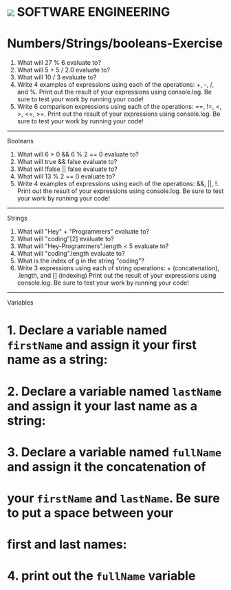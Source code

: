 # ![](https://mztech.us/static/media/logo.6e78a34c.svg?__WB_REVISION__=6e78a34c8659e1ce1fb41bf8d34dbd64) SOFTWARE ENGINEERING


# Numbers/Strings/booleans-Exercise

1. What will 27 % 6 evaluate to?
2. What will 5 + 5 / 2.0 evaluate to?
3. What will 10 / 3 evaluate to?
4. Write 4 examples of expressions using each of the operations: +, -, /, and %. Print out the result of your expressions using console.log. Be sure to test your work by running your code!
5. Write 6 comparison expressions using each of the operations: ==, !=, <, >, <=, >=. Print out the result of your expressions using console.log. Be sure to test your work by running your code!
---------------------------------------------------------------------------
Booleans
1. What will 6 > 0 && 6 % 2 == 0 evaluate to?
2. What will true && false evaluate to?
3. What will !false || false evaluate to?
4. What will 13 % 2 == 0 evaluate to?
5. Write 4 examples of expressions using each of the operations: &&, ||, !. Print out the result of your expressions using console.log. Be sure to test your work by running your code!
---------------------------------------------------------------------------
Strings
1. What will "Hey" + "Programmers" evaluate to?
2. What will "coding"[2] evaluate to?
3. What will "Hey-Programmers".length < 5 evaluate to?
4. What will "coding".length evaluate to?
5. What is the index of g in the string "coding"?
6. Write 3 expressions using each of string operations: + (concatenation), .length, and [] (indexing) Print out the result of your expressions using console.log. Be sure to test your work by running your code!
---------------------------------------------------------------------------
Variables

 # 1. Declare a variable named `firstName` and assign it your first name as a string:


# 2. Declare a variable named `lastName` and assign it your last name as a string:



# 3. Declare a variable named `fullName` and assign it the concatenation of
# your `firstName` and `lastName`. Be sure to put a space between your
# first and last names:


# 4. print out the `fullName` variable

